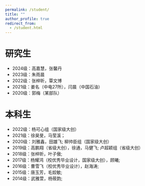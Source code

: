 ```yaml
---
permalink: /student/
title: ""
author_profile: true
redirect_from: 
  - /student.html
---
```


# 研究生

- 2024级：高嘉慧，张馨丹
- 2023级：朱雨晨
- 2022级：张梓昕，覃文博
- 2021级：姜名（中电27所），闫晨（中国石油）
- 2020级：郭梅（某部队）

# 本科生

- 2022级：杨可心组（国家级大创）
- 2021级：徐昊旻，马莹溪；
- 2020级：刘雅鑫，田雄飞; 柳帅臣组（国家级大创）
- 2019级：高鹏翔（省级大创），徐通，马健飞; 卢超颖组（省级大创）
- 2018级：张梓昕，叶子傲;
- 2017级：杨耀鸿（校优秀毕业设计，国家级大创），顾曦;
- 2016级：曹雪飞（校优秀毕业设计），赵海涛;
- 2015级：唐玉芳，毛姣敏;
- 2014级：武雅萱，杨筱韵; 

